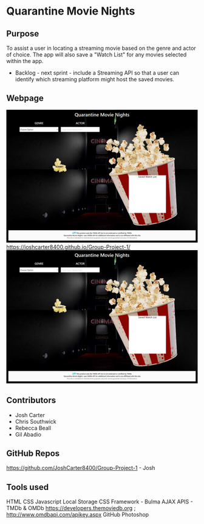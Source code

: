 # Quarantine Movie Nights
 
## Purpose 
To assist a user in locating a streaming movie based on the genre and actor of choice. 
The app will also save a "Watch List" for any movies selected within the app. 
 - Backlog - next sprint - include a Streaming API so that a user can identify which streaming platform might host the saved movies.

## Webpage
![](assets/images/webpage.png)
https://joshcarter8400.github.io/Group-Project-1/
![](assets/images/webpage.png)
## Contributors
- Josh Carter
- Chris Southwick
- Rebecca Beall
- Gil Abadio

## GitHub Repos
https://github.com/JoshCarter8400/Group-Project-1 - Josh


## Tools used
HTML
CSS
Javascript
Local Storage
CSS Framework - Bulma
AJAX
APIS - TMDb & OMDb https://developers.themoviedb.org ; http://www.omdbapi.com/apikey.aspx
GitHub
Photoshop
